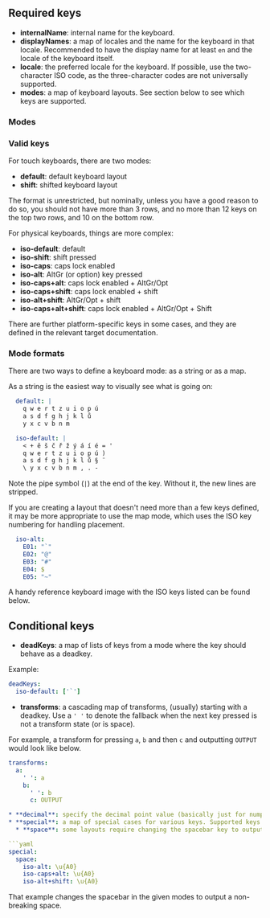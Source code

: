 ## Required keys

* **internalName**: internal name for the keyboard.
* **displayNames**: a map of locales and the name for the keyboard in that locale. Recommended to have the display name for at least `en` and the locale of the keyboard itself.
* **locale**: the preferred locale for the keyboard. If possible, use the two-character ISO code, as the three-character codes are not universally supported.
* **modes**: a map of keyboard layouts. See section below to see which keys are supported.

### Modes

### Valid keys

For touch keyboards, there are two modes:

* **default**: default keyboard layout
* **shift**: shifted keyboard layout

The format is unrestricted, but nominally, unless you have a good reason to do so, you should not have more than 3 rows, and no more than 12 keys on the top two rows, and 10 on the bottom row.

For physical keyboards, things are more complex:

* **iso-default**: default
* **iso-shift**: shift pressed
* **iso-caps**: caps lock enabled
* **iso-alt**: AltGr (or option) key pressed
* **iso-caps+alt**: caps lock enabled + AltGr/Opt
* **iso-caps+shift**: caps lock enabled + shift
* **iso-alt+shift**: AltGr/Opt + shift
* **iso-caps+alt+shift**: caps lock enabled + AltGr/Opt + Shift

There are further platform-specific keys in some cases, and they are defined in the relevant target documentation.

### Mode formats

There are two ways to define a keyboard mode: as a string or as a map.

As a string is the easiest way to visually see what is going on:

```yaml
  default: |
    q w e r t z u i o p ú
    a s d f g h j k l ů
    y x c v b n m

  iso-default: |
    < + ě š č ř ž ý á í é = '
    q w e r t z u i o p ú )
    a s d f g h j k l ů § ¨
    \ y x c v b n m , . -
```

Note the pipe symbol (`|`) at the end of the key. Without it, the new lines are stripped.

If you are creating a layout that doesn't need more than a few keys defined, it may be more appropriate to use the map mode, which uses the ISO key numbering for handling placement.

```yaml
  iso-alt:
    E01: "`"
    E02: "@"
    E03: "#"
    E04: $
    E05: "~"
```

A handy reference keyboard image with the ISO keys listed can be found below.

<!-- TODO: IMAGE GOES HERE -->


## Conditional keys

* **deadKeys**: a map of lists of keys from a mode where the key should behave as a deadkey.

Example:

```yaml
deadKeys:
  iso-default: ['`']
```

* **transforms**: a cascading map of transforms, (usually) starting with a deadkey. Use a `' '` to denote the fallback when the next key pressed is not a transform state (or is space).

For example, a transform for pressing `a`, `b` and then `c` and outputting `OUTPUT` would look like below.

```yaml
transforms:
  a:
    ' ': a
    b:
      ' ': b
      c: OUTPUT

* **decimal**: specify the decimal point value (basically just for numpads on Windows). Usually a `.` or `,`.
* **special**: a map of special cases for various keys. Supported keys are:
  * **space**: some layouts require changing the spacebar key to output differently. Example:

```yaml
special:
  space:
    iso-alt: \u{A0}
    iso-caps+alt: \u{A0}
    iso-alt+shift: \u{A0}
```

That example changes the spacebar in the given modes to output a non-breaking space.

